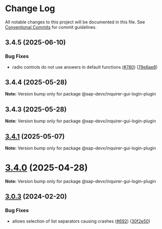 # Change Log

All notable changes to this project will be documented in this file.
See [Conventional Commits](https://conventionalcommits.org) for commit guidelines.

## 3.4.5 (2025-06-10)

### Bug Fixes

- radio controls do not use answers in default functions ([#780](https://github.com/SAP/inquirer-gui/issues/780)) ([79e6ae8](https://github.com/SAP/inquirer-gui/commit/79e6ae88820cc918bb6c01cf319f3c3eba18efae))

## 3.4.4 (2025-05-28)

**Note:** Version bump only for package @sap-devx/inquirer-gui-login-plugin

## 3.4.3 (2025-05-28)

**Note:** Version bump only for package @sap-devx/inquirer-gui-login-plugin

## [3.4.1](https://github.com/SAP/inquirer-gui/compare/v3.4.0...v3.4.1) (2025-05-07)

**Note:** Version bump only for package @sap-devx/inquirer-gui-login-plugin

# [3.4.0](https://github.com/SAP/inquirer-gui/compare/v3.3.0...v3.4.0) (2025-04-28)

**Note:** Version bump only for package @sap-devx/inquirer-gui-login-plugin

## [3.0.3](https://github.com/SAP/inquirer-gui/compare/v3.0.2...v3.0.3) (2024-02-20)

### Bug Fixes

- allows selection of list separators causing crashes ([#692](https://github.com/SAP/inquirer-gui/issues/692)) ([30f2e50](https://github.com/SAP/inquirer-gui/commit/30f2e50495fad128258b6f5cbbacb2d97a0937ca))
